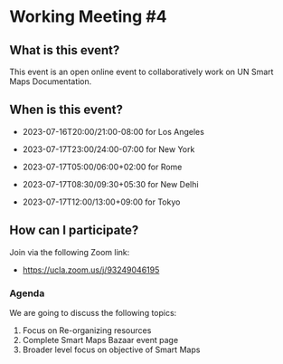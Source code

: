 # Working Meeting #4

## What is this event?

This event is an open online event to collaboratively work on UN Smart Maps Documentation.

## When is this event?

- 2023-07-16T20:00/21:00-08:00 for Los Angeles

- 2023-07-17T23:00/24:00-07:00 for New York

- 2023-07-17T05:00/06:00+02:00 for Rome

- 2023-07-17T08:30/09:30+05:30 for New Delhi

- 2023-07-17T12:00/13:00+09:00 for Tokyo
    
## How can I participate?

Join via the following Zoom link:

- https://ucla.zoom.us/j/93249046195

### Agenda

We are going to discuss the following topics:

1. Focus on Re-organizing resources
2. Complete Smart Maps Bazaar event page
3. Broader level focus on objective of Smart Maps
